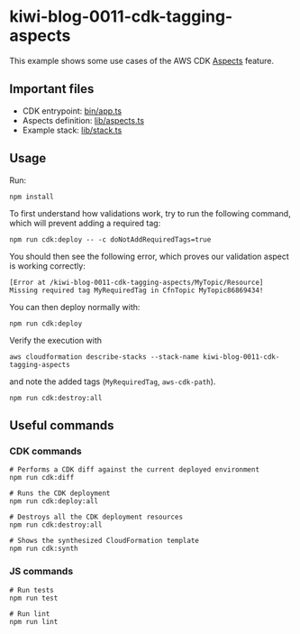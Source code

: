 # kiwi-blog-0011-cdk-tagging-aspects

This example shows some use cases of the AWS CDK [Aspects](https://docs.aws.amazon.com/cdk/v2/guide/aspects.html) feature. 

## Important files

* CDK entrypoint: [bin/app.ts](bin/app.ts)
* Aspects definition: [lib/aspects.ts](lib/aspects.ts)
* Example stack: [lib/stack.ts](lib/stack.ts)

## Usage

Run:

```shell
npm install
```

To first understand how validations work, try to run the following command, which will
prevent adding a required tag:

```shell
npm run cdk:deploy -- -c doNotAddRequiredTags=true
```

You should then see the following error, which proves our validation aspect is working correctly:

```
[Error at /kiwi-blog-0011-cdk-tagging-aspects/MyTopic/Resource] 
Missing required tag MyRequiredTag in CfnTopic MyTopic86869434!
```

You can then deploy normally with:

```shell
npm run cdk:deploy
```

Verify the execution with

```shell
aws cloudformation describe-stacks --stack-name kiwi-blog-0011-cdk-tagging-aspects
```

and note the added tags (`MyRequiredTag`, `aws-cdk-path`).

```shell
npm run cdk:destroy:all
```

## Useful commands

### CDK commands

```shell
# Performs a CDK diff against the current deployed environment
npm run cdk:diff

# Runs the CDK deployment
npm run cdk:deploy:all

# Destroys all the CDK deployment resources
npm run cdk:destroy:all

# Shows the synthesized CloudFormation template
npm run cdk:synth
```

### JS commands

```shell
# Run tests
npm run test

# Run lint
npm run lint
```
